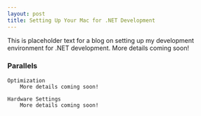 ```yaml
---
layout: post
title: Setting Up Your Mac for .NET Development
---
```


This is placeholder text for a blog on setting up my development environment for .NET development. More details coming soon!

### Parallels

	Optimization
		More details coming soon!

	Hardware Settings
		More details coming soon!

<!-- Visual Studio 2015 
	Tools | Options | Environment | General
		Disable "Automatically adjust visual experience based on client performance"
		Disable "Enable rich client visual experience"
		Disable "Use hardware graphics acceleration if available"


	Tools | Options | Debugging | General
		Disable "Diagnostic Tools"
		Disable "Perf Tips"


	Tools | Options | Environment | Startup
		Set "At startup:" to "Show empty environment"
		Disable "Download content every:"
		Set "Customize Start Page:" to ""

	Tools | Options | Environment | CodeLens
		Disable any features you do not use in your daily workflow.

Resharper
	ReSharper > Options > Environment > IntelliSense > General
		Use Visual Studio default intellisense to help speed up typing

	Disable Solution Wide Analysis
	Disable Unit Tests (if you don't use Resharper for unit testing)
 -->